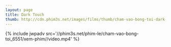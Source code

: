 ```yaml
---
layout: page
title: Dark Touch
thumb: http://cdn.phim3s.net/images/films/thumb/cham-vao-bong-toi-dark-touch-2013.jpg
---
```

{% include jwpadv src='//phim3s.net/phim-le/cham-vao-bong-toi_6551/xem-phim//video.mp4' %}